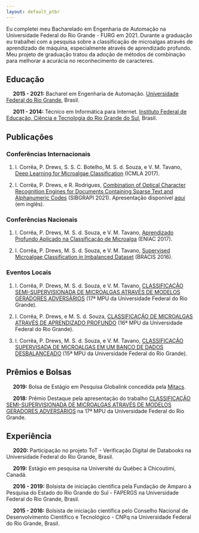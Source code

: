 ```yaml
---
layout: default_ptbr
---
```


Eu completei meu Bacharelado em Engenharia de Automação na Universidade Federal do Rio Grande - FURG em 2021. Durante a graduação eu trabalhei com a pesquisa sobre a classificação de microalgas através de aprendizado de máquina, especialmente através de aprendizado profundo. Meu projeto de graduação tratou da adoção de métodos de combinação para melhorar a acurácia no reconhecimento de caracteres.

## Educação

&emsp; **2015 - 2021:** Bacharel em Engenharia de Automação. [Universidade Federal do Rio Grande](https://www.furg.br/en/), Brasil. 

&emsp; **2011 - 2014:** Técnico em Informática para Internet. [Instituto Federal de Educação, Ciência e Tecnologia do Rio Grande do Sul](https://ifrs.edu.br/riogrande/), Brasil.

## Publicações

### Conferências Internacionais

1. I.  Corrêa,  P.  Drews, S. S. C. Botelho, M.  S.  d.  Souza,  e  V.  M.  Tavano, [Deep Learning for Microalgae Classification](https://www.researchgate.net/publication/320552381_Deep_Learning_for_Microalgae_Classification) (ICMLA 2017).

1. I.  Corrêa,  P.  Drews, e R. Rodrigues, [Combination of Optical Character Recognition Engines for Documents Containing Sparse Text and Alphanumeric Codes](https://ieeexplore.ieee.org/document/9643117/) (SIBGRAPI 2021). Apresentação disponível [aqui](https://youtu.be/1sdICg7bQno?t=590) (em inglês).

### Conferências Nacionais

1. I.  Corrêa,  P.  Drews,  M.  S.  d.  Souza,  e  V.  M.  Tavano, [Aprendizado Profundo Aplicado na Classificação de Microalga](https://www.researchgate.net/publication/320552446_Aprendizado_Profundo_Aplicado_na_Classificacao_de_Microalgas) (ENIAC 2017).

1. I.  Corrêa,  P.  Drews,  M.  S.  d.  Souza,  e  V.  M.  Tavano, [Supervised Microalgae Classification in Imbalanced Dataset](https://www.researchgate.net/publication/305766397_Supervised_Microalgae_Classification_in_Imbalanced_Dataset) (BRACIS 2016).

### Eventos Locais

1. I.  Corrêa,  P.  Drews,  M.  S.  d.  Souza,  e  V.  M.  Tavano, [CLASSIFICAÇÃO SEMI-SUPERVISIONADA DE MICROALGAS ATRAVÉS DE MODELOS GERADORES ADVERSÁRIOS](https://drive.google.com/file/d/1BuYdN9a6C9ycQ71YBdG9ZMKoDaXGfA2r/view?usp=sharing) (17ª MPU da Universidade Federal do Rio Grande).

1. I.  Corrêa,  P.  Drews, e M.  S.  d.  Souza, [CLASSIFICAÇÃO DE MICROALGAS ATRAVÉS DE APRENDIZADO PROFUNDO](https://drive.google.com/file/d/1y1wszGs9GJ8eXd4e3jUP43t6lVrKZXmW/view?usp=sharing) (16ª MPU da Universidade Federal do Rio Grande).

1. I.  Corrêa,  P.  Drews,  M.  S.  d.  Souza,  e  V.  M.  Tavano, [CLASSIFICAÇÃO SUPERVISADA DE MICROALGAS EM UM BANCO DE DADOS DESBALANCEADO](https://drive.google.com/file/d/1kZBecahAyPMPfFUtJRguYMNtEFKSHaAn/view?usp=sharing) (15ª MPU da Universidade Federal do Rio Grande).

## Prêmios e Bolsas

&emsp; **2019:** Bolsa de Estágio em Pesquisa Globalink concedida pela [Mitacs](https://www.mitacs.ca/en).

&emsp; **2018:** Prêmio Destaque pela apresentação do trabalho [CLASSIFICAÇÃO SEMI-SUPERVISIONADA DE MICROALGAS ATRAVÉS DE MODELOS GERADORES ADVERSÁRIOS](https://drive.google.com/file/d/1Vx6TsalWjp16C3dta-MUxu70F-vcxNpa/view?usp=sharing) na 17ª MPU da Universidade Federal do Rio Grande.


## Experiência

&emsp; **2020:** Participação no projeto ToT - Verificação Digital de Databooks na Universidade Federal do Rio Grande, Brasil.

&emsp; **2019:** Estágio em pesquisa na Université du Québec à Chicoutimi, Canadá.

&emsp; **2016 - 2019:** Bolsista de iniciação científica pela Fundação de Amparo à Pesquisa do Estado do Rio Grande do Sul - FAPERGS na Universidade Federal do Rio Grande, Brasil.

&emsp; **2015 - 2016:** Bolsista de iniciação científica pelo Conselho Nacional de Desenvolvimento Científico e Tecnológico - CNPq na Universidade Federal do Rio Grande, Brasil.
